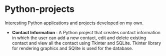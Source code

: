 # Python-projects
Interesting Python applications and projects developed on my own.

  - **Contact Information** :
         A Python project that creates contact information in which the user can add a new contact, edit and delete existing contact and view all the                                 contact using Tkinter and SQLite. Tkinter library for rendering graphics and SQlite is used for the database.
